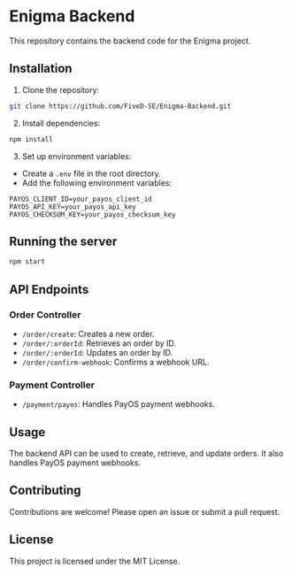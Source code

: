 # Enigma Backend

This repository contains the backend code for the Enigma project.

## Installation

1. Clone the repository:

```bash
git clone https://github.com/FiveD-SE/Enigma-Backend.git
```

2. Install dependencies:

```bash
npm install
```

3. Set up environment variables:

-   Create a `.env` file in the root directory.
-   Add the following environment variables:

```
PAYOS_CLIENT_ID=your_payos_client_id
PAYOS_API_KEY=your_payos_api_key
PAYOS_CHECKSUM_KEY=your_payos_checksum_key
```

## Running the server

```bash
npm start
```

## API Endpoints

### Order Controller

-   `/order/create`: Creates a new order.
-   `/order/:orderId`: Retrieves an order by ID.
-   `/order/:orderId`: Updates an order by ID.
-   `/order/confirm-webhook`: Confirms a webhook URL.

### Payment Controller

-   `/payment/payos`: Handles PayOS payment webhooks.

## Usage

The backend API can be used to create, retrieve, and update orders. It also handles PayOS payment webhooks.

## Contributing

Contributions are welcome! Please open an issue or submit a pull request.

## License

This project is licensed under the MIT License.
